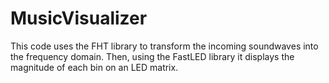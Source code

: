# MusicVisualizer
This code uses the FHT library to transform the incoming soundwaves into the frequency domain. Then, using the FastLED library it displays the magnitude of each bin on an LED matrix.
